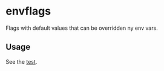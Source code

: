 # envflags

Flags with default values that can be overridden ny env vars.

## Usage

See the [test](src/impl.spec.ts).